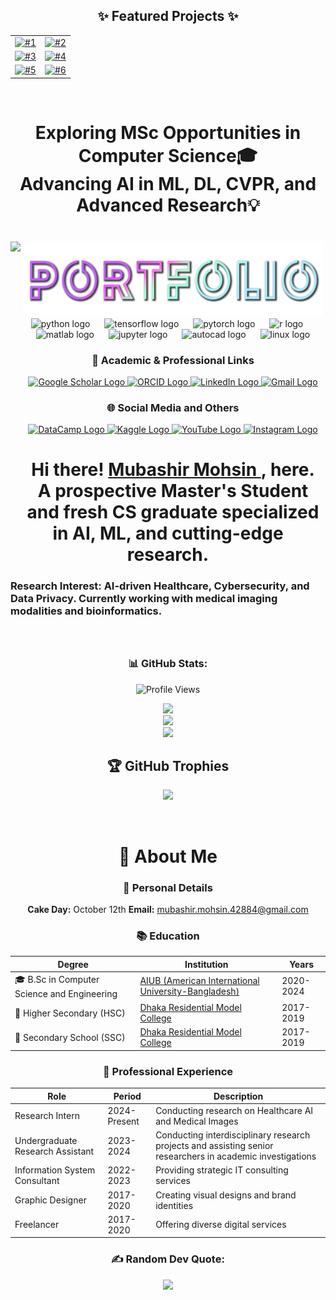 <div align="center">
  <h2>✨ Featured Projects ✨</h2>
  <table>
    <tr>
      <td align="center">
        <a href="https://github.com/Mubashir42884/Computer-Vision">
          <img src="https://github-readme-stats.vercel.app/api/pin/?username=Mubashir42884&repo=Computer-Vision&theme=gruvbox&hide_border=true" alt="#1" />
        </a>
      </td>
      <td align="center">
        <a href="https://github.com/Mubashir42884/Journey-with-PyTorch">
          <img src="https://github-readme-stats.vercel.app/api/pin/?username=Mubashir42884&repo=Journey-with-PyTorch&theme=gruvbox&hide_border=true" alt="#2" />
        </a>
      </td>
    </tr>
    <tr>
      <td align="center">
        <a href="https://github.com/Mubashir42884/DeepFER-Facial-Expression-Recognition-with-Deep-Neural-Network-and-Attentional-Convolutional-Network">
          <img src="https://github-readme-stats.vercel.app/api/pin/?username=Mubashir42884&repo=DeepFER-Facial-Expression-Recognition-with-Deep-Neural-Network-and-Attentional-Convolutional-Network&theme=gruvbox&hide_border=true" alt="#3" />
        </a>
      </td>
      <td align="center">
        <a href="https://github.com/Mubashir42884/90MinsStat-Football-Statistics-WebApp-using-R">
          <img src="https://github-readme-stats.vercel.app/api/pin/?username=Mubashir42884&repo=90MinsStat-Football-Statistics-WebApp-using-R&theme=gruvbox&hide_border=true" alt="#4" />
        </a>
      </td>
    </tr>
    <tr>
      <td align="center">
        <a href="https://github.com/Mubashir42884/Machine-Learning-Odyssey-Bias-to-Brilliance">
          <img src="https://github-readme-stats.vercel.app/api/pin/?username=Mubashir42884&repo=Machine-Learning-Odyssey-Bias-to-Brilliance&theme=gruvbox&hide_border=true" alt="#5" />
        </a>
      </td>
      <td align="center">
        <a href="https://github.com/Mubashir42884/Journey-with-NLP-LLMs">
          <img src="https://github-readme-stats.vercel.app/api/pin/?username=Mubashir42884&repo=Journey-with-NLP-LLMs&theme=gruvbox&hide_border=true" alt="#6" />
        </a>
      </td>
    </tr>
  </table>
</div>



<br clear="both">

<h1 align="center"> Exploring MSc Opportunities in Computer Science🎓 <br/> Advancing AI in ML, DL, CVPR, and Advanced Research💡</h1>

###

<br clear="both">

<img align="left" height="425" src="https://images-wixmp-ed30a86b8c4ca887773594c2.wixmp.com/f/6fb254a1-b5b9-4a24-a4bc-89d3bf39c7e0/demb6ea-2845f3e6-cc9c-4a71-bbda-21cccc1e9983.gif?token=eyJ0eXAiOiJKV1QiLCJhbGciOiJIUzI1NiJ9.eyJzdWIiOiJ1cm46YXBwOjdlMGQxODg5ODIyNjQzNzNhNWYwZDQxNWVhMGQyNmUwIiwiaXNzIjoidXJuOmFwcDo3ZTBkMTg4OTgyMjY0MzczYTVmMGQ0MTVlYTBkMjZlMCIsIm9iaiI6W1t7InBhdGgiOiJcL2ZcLzZmYjI1NGExLWI1YjktNGEyNC1hNGJjLTg5ZDNiZjM5YzdlMFwvZGVtYjZlYS0yODQ1ZjNlNi1jYzljLTRhNzEtYmJkYS0yMWNjY2MxZTk5ODMuZ2lmIn1dXSwiYXVkIjpbInVybjpzZXJ2aWNlOmZpbGUuZG93bmxvYWQiXX0.1FRQvPQieep_EfcYSIlJOoelAjiDu-uIQ7TF1rss6zY"  />

<div align="center">
  <a href="https://mubashir42884.github.io">
    <img src="portfolio.png" height="120" alt="Portfolio Link" />
  </a>
</div>

<div align="center">
  <img src="https://cdn.jsdelivr.net/gh/devicons/devicon/icons/python/python-original.svg" height="50" alt="python logo" />
  <img width="15" />
  <img src="https://cdn.jsdelivr.net/gh/devicons/devicon/icons/tensorflow/tensorflow-original.svg" height="50" alt="tensorflow logo"  />
  <img width="15" />
  <img src="https://cdn.jsdelivr.net/gh/devicons/devicon/icons/pytorch/pytorch-original.svg" height="50"" alt="pytorch logo"  />
  <img width="15" />
  <img src="https://cdn.jsdelivr.net/gh/devicons/devicon/icons/r/r-original.svg" height="50"" alt="r logo"  />
  <img width="15" />
  <img src="https://cdn.jsdelivr.net/gh/devicons/devicon/icons/matlab/matlab-original.svg" height="50" alt="matlab logo"  />
  <img width="15" />
  <img src="https://cdn.jsdelivr.net/gh/devicons/devicon/icons/jupyter/jupyter-original.svg" height="50" alt="jupyter logo"  />
  <img width="15" />
  <img src="https://skillicons.dev/icons?i=autocad" height="50" alt="autocad logo"  />
  <img width="15" />
  <img src="https://skillicons.dev/icons?i=linux" height="50" alt="linux logo"  />
</div>


<div align="center">

  <h3>📘 Academic & Professional Links</h3>
  <a href="https://scholar.google.com/citations?user=L6Esq54AAAAJ&hl=en">
    <img src="https://img.shields.io/badge/Scholar-%2320beff?color=E6F4FF&logo=google-scholar&style=for-the-badge" height="35" alt="Google Scholar Logo" />
  </a>
  <a href="https://orcid.org/0009-0008-7205-0855">
      <img src="https://img.shields.io/badge/ORCID-%23187656?color=E6FFF4&logo=orcid&style=for-the-badge" height="35" alt="ORCID Logo" />
  </a>
  <a href="https://www.linkedin.com/in/mubashir-mohsin/">
  <img src="https://img.shields.io/badge/LinkedIn-%230077B5?color=E6F4FF&logo=linkedin&logoColor=0077B5&style=for-the-badge" height="35" alt="LinkedIn Logo" />
  </a>
  <a href="mailto:mubashir.mohsin.42884@gmail.com">
      <img src="https://img.shields.io/badge/Gmail-%23D14836?color=FFE6E6&logo=gmail&style=for-the-badge" height="35" alt="Gmail Logo" />
  </a>

  </br>
  <h3>🌐 Social Media and Others</h3>
  <a href="https://www.datacamp.com/portfolio/MubasirMohsin42884">
      <img src="https://img.shields.io/badge/DataCamp-%23051A2D?color=03ef62&logo=datacamp&logoColor=05192d&style=for-the-badge" height="35" width="110" alt="DataCamp Logo" />
  </a>
  <a href="https://www.kaggle.com/mubashir42884">
      <img src="https://img.shields.io/badge/Kaggle-%233494E6?color=A7CFFA&logo=kaggle&logoColor=007BFF&style=for-the-badge" height="35" width="110" alt="Kaggle Logo" />
  </a>
  <a href="https://www.youtube.com/@_MUBA_">
      <img src="https://img.shields.io/badge/YouTube-%23FF0000?color=FFE6E6&logo=youtube&logoColor=FF0000&style=for-the-badge" height="35" width="110" alt="YouTube Logo" />
  </a>
  <a href="https://www.instagram.com/non_traceable_entity">
      <img src="https://img.shields.io/badge/Instagram-%23E4405F?color=909ED4&logo=instagram&logoColor=CD486B&style=for-the-badge" height="35" width="110" alt="Instagram Logo" />
  </a>


</div>



###

<h1 align="center">Hi there! <a href="https://www.linkedin.com/in/mubashir-mohsin"> Mubashir Mohsin </a>, here. <br/>A prospective Master's Student and fresh CS graduate specialized in AI, ML, and cutting-edge research.</h1>
<h3 align="left"> Research Interest: AI-driven Healthcare, Cybersecurity, and Data Privacy. Currently working with medical imaging modalities and bioinformatics.</h3>

###

<br clear="both">

<div align="center">

### 📊 GitHub Stats:
<div align="center">
  <img src="https://komarev.com/ghpvc/?username=Mubashir42884&color=280F85&style=for-the-badge" alt="Profile Views">
</div>

![](https://github-readme-stats.vercel.app/api?username=Mubashir42884&theme=gruvbox&hide_border=true&include_all_commits=true&count_private=true) <br/>
![](https://github-readme-streak-stats.herokuapp.com/?user=Mubashir42884&theme=gruvbox&hide_border=true)<br/>
![](https://github-readme-stats.vercel.app/api/top-langs/?username=Mubashir42884&theme=gruvbox&hide_border=true&include_all_commits=true&count_private=true&layout=donut)
  
  ## 🏆 GitHub Trophies
  ![](https://github-profile-trophy.vercel.app/?username=Mubashir42884&theme=gruvbox&margin-w=10&margin-h=5&column=3)

</div>

<br clear="both">

<div align="center">
  
# 🌟 About Me

### 🎂 Personal Details
  **Cake Day:** October 12th
  **Email:** [mubashir.mohsin.42884@gmail.com](mailto:mubashir.mohsin.42884@gmail.com)

### 📚 Education

| Degree | Institution | Years |
|--------|-------------|-------|
| 🎓 B.Sc in Computer Science and Engineering | [AIUB (American International University-Bangladesh)](https://www.aiub.edu) | 2020-2024 |
| 🏫 Higher Secondary (HSC) | [Dhaka Residential Model College](http://www.drmc.edu.bd) | 2017-2019 |
| 🏫 Secondary School (SSC) | [Dhaka Residential Model College](http://www.drmc.edu.bd) | 2017-2019 |

### 💼 Professional Experience

| Role | Period | Description |
|------|--------|-------------|
| Research Intern | 2024-Present | Conducting research on Healthcare AI and Medical Images |
| Undergraduate Research Assistant | 2023-2024 | Conducting interdisciplinary research projects and assisting senior researchers in academic investigations |
| Information System Consultant | 2022-2023 | Providing strategic IT consulting services |
| Graphic Designer | 2017-2020 | Creating visual designs and brand identities |
| Freelancer | 2017-2020 | Offering diverse digital services |
</div>


<div align="center">
  
  ### ✍️ Random Dev Quote:
  ![](https://quotes-github-readme.vercel.app/api?type=vetical&theme=gruvbox)
  
</div>
  
###
